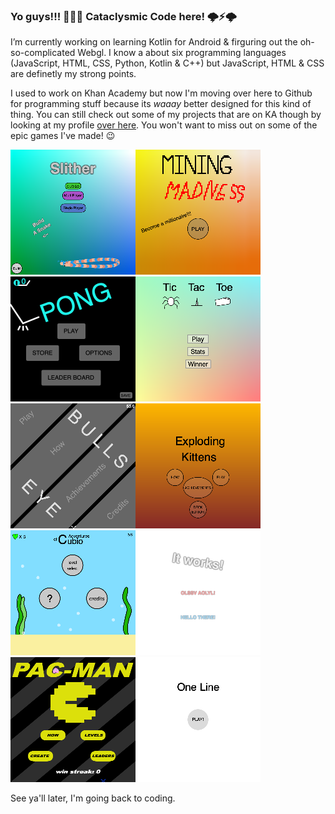 ### Yo guys!!! 🤟🤯🤟 Cataclysmic Code here! 🌩️⚡️🌩️

I’m currently working on learning Kotlin for Android & firguring out the oh-so-complicated Webgl. I know a about six programming languages (JavaScript, HTML, CSS, Python, Kotlin & C++) but JavaScript, HTML & CSS are definetly my strong points.

I used to work on Khan Academy but now I'm moving over here to Github for programming stuff because its *waaay* better designed for this kind of thing. You can still check out some of my projects that are on KA though by looking at my profile [over here](https://www.khanacademy.org/profile/kaid_820167475461480890635740). You won't want to miss out on some of the epic games I've made! 😉

<img src="/Pictures/4521653036171264.png"/><img src="/Pictures/4908961241546752.png"/><img src="/Pictures/5535773902553088.png"/><img src="/Pictures/5566251653185536.png"/><img src="/Pictures/5914507004395520.png"/><img src="/Pictures/5919188334198784.png"/><img src="/Pictures/6128373961375744.png"/><img src="/Pictures/6572653087604736.png"/><img src="/Pictures/6668231023050752.png"/><img src="/Pictures/4722201892274176.png"/>

See ya'll later, I'm going back to coding.

